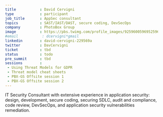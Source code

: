 ```yaml
---
title           : David Cervigni
type            : participant
job_title       : AppSec consultant
topics          : SAST/IAST/DAST, secure coding, DevSecOps
company         : PhotoBox Group
image           : https://pbs.twimg.com/profile_images/925960059695259648/bxq0RO6s_400x400.jpg
#email           : dcervigni*gmail
linkedin        : david-cervigni-229569a
twitter         : DavCervigni
ticket          : tbd
status          : todo
pre_summit      : tbd
sessions        :
 - Using Threat Models for GDPR
 - Threat model cheat sheets
 - PBX-GS Offsite session 1
 - PBX-GS Offsite session 2
---
```



IT Security Consultant with extensive experience in application security: design, development, secure coding, securing SDLC, audit and compliance, code review, DevSecOps, and application security vulnerabilities remediation.
